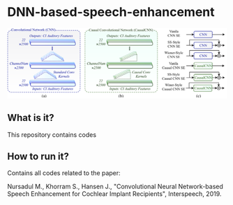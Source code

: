 # DNN-based-speech-enhancement

![logo](Fig2.png)

## What is it?

This repository contains codes 

## How to run it? 

Contains all codes related to the paper:

Nursadul M., Khorram S., Hansen J., "Convolutional Neural Network-based Speech Enhancement for Cochlear Implant Recipients", Interspeech, 2019.



